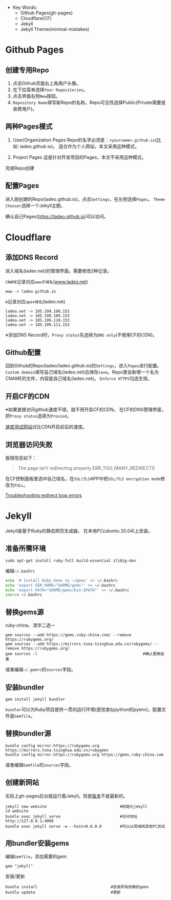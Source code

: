 - Key Words:
  - Github Pages(gh-pages)
  - Cloudflare(CF)
  - Jekyll
  - Jekyll Theme(minimal-mistakes)

# Github Pages

## 创建专用Repo

1. 点击Github页面右上角用户头像。
2. 在下拉菜单选择`Your Repositories`。
3. 点击界面右侧`New`按钮。
4. `Repository Name`填写新Repo的名称。Repo可见性选择Public(Private需要是收费用户)。

## 两种Pages模式

1. User/Organization Pages
Repo的名字必须是：`<yourname>.github.io`(比如: ladeo.github.io)。
适合作为个人网站，本文采用这种模式。

2. Project Pages
这是针对开发项目的Pages，本文不采用这种模式。

完成Repo创建

## 配置Pages

进入刚创建的Repo(ladeo.github.io)。点击`Settings`，在左侧选择`Pages`。
`Theme Chooser`选择一个Jekyll主题。

确认自己Pages(https://ladeo.github.io)可以访问。

# Cloudflare

## 添加DNS Record

进入域名(ladeo.net)的管理界面。需要修改2种记录。

`CNAME`记录对应`www子域名`(www.ladeo.net)

    www -> ladeo.github.io

`A`记录对应`apex域名`(ladeo.net)

    ladeo.net -> 185.199.108.153
    ladeo.net -> 185.199.109.153
    ladeo.net -> 185.199.110.153
    ladeo.net -> 185.199.111.153

※添加DNS Record时，`Proxy status`先选择为`DNS only`(不使用CF的CDN)。

## Github配置

回到Github的Repo(ladeo/ladeo.github.io)的`Settings`，进入`Pages`进行配置。
`Custom domain`填写自己域名(ladeo.net)后保存`save`。Repo里会新增一个名为CNAME的文件，内容是自己域名(ladeo.net)。
`Enforce HTTPS`勾选生效。

## 开启CF的CDN

※如果直接访问github速度不错，就不用开启CF的CDN。
在CF的DNS管理界面，把`Proxy status`选择为`Proxied`。

[速度测试网站](https://tool.chinaz.com/sitespeed)对比CDN开启前后的速度。

## 浏览器访问失败

报错信息如下：

> The page isn’t redirecting properly
> ERR_TOO_MANY_REDIRECTS

在CF控制面板里选中自己域名，在`SSL\TLS`APP中把`SSL/TLS encryption mode`修改为`FULL`。

[Troubleshooting redirect loop errors](https://support.cloudflare.com/hc/en-us/articles/115000219871-Troubleshooting-redirect-loop-errors-)

# Jekyll

Jekyll是基于Ruby的静态网页生成器。
在本地PC(ubuntu 20.04)上安装。

## 准备所需环境

    sudo apt-get install ruby-full build-essential zlib1g-dev

编辑`~/.bashrc`

```bash
echo '# Install Ruby Gems to ~/gems' >> ~/.bashrc
echo 'export GEM_HOME="$HOME/gems"' >> ~/.bashrc
echo 'export PATH="$HOME/gems/bin:$PATH"' >> ~/.bashrc
source ~/.bashrc
```

## 替换gems源

ruby-china、清华二选一

```shell
gem sources --add https://gems.ruby-china.com/ --remove https://rubygems.org/
gem sources --add https://mirrors.tuna.tsinghua.edu.cn/rubygems/ --remove https://rubygems.org/
gem sources -l                                              #确认更换结果
```

或者编辑`~/.gemrc`的`sources`字段。

## 安装bundler

    gem install jekyll bundler

`bundler`可以为Ruby项目提供一贯的运行环境(感觉类似python的pyenv)。配置文件是`Gemfile`。

## 替换bundler源

```
bundle config mirror.https://rubygems.org https://mirrors.tuna.tsinghua.edu.cn/rubygems
bundle config mirror.https://rubygems.org https://gems.ruby-china.com
```

或者编辑`Gemfile`的`sources`字段。

## 创建新网站

实际上gh-pages后台就运行着Jekyll。但是[版本](https://pages.github.com/versions)不是最新的。

```shell
jekyll new website                                #初始化jekyll
cd website
bundle exec jekyll serve                          #访问地址http://127.0.0.1:4000
bundle exec jekyll serve -w --host=0.0.0.0        #可以从局域网其他PC测试
```

## 用bundler安装gems

编辑`Gemfile`，添加需要的gem

    gem "jekyll"

安装/更新

    bundle install                                #安装所有依赖的gems
    bundle update                                 #更新
    